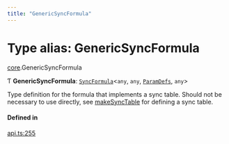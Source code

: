 ```yaml
---
title: "GenericSyncFormula"
---
```

# Type alias: GenericSyncFormula

[core](../modules/core.md).GenericSyncFormula

Ƭ **GenericSyncFormula**: [`SyncFormula`](core.SyncFormula.md)<`any`, `any`, [`ParamDefs`](core.ParamDefs.md), `any`\>

Type definition for the formula that implements a sync table.
Should not be necessary to use directly, see [makeSyncTable](../functions/core.makeSyncTable.md)
for defining a sync table.

#### Defined in

[api.ts:255](https://github.com/coda/packs-sdk/blob/main/api.ts#L255)
